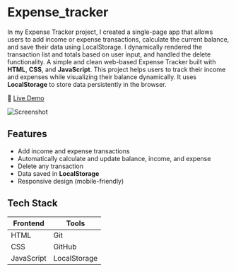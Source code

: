 # Expense_tracker
In my Expense Tracker project, I created a single-page app that allows users to add income or expense transactions, calculate the current balance, and save their data using LocalStorage. I  dynamically rendered the transaction list and totals based on user input, and handled the delete functionality. 
A simple and clean web-based Expense Tracker built with **HTML**, **CSS**, and **JavaScript**. This project helps users to track their income and expenses while visualizing their balance dynamically. It uses **LocalStorage** to store data persistently in the browser.

🔗 [Live Demo]((https://jaychat08.github.io/Expense_tracker/)) &nbsp;

![Screenshot](<img width="408" height="652" alt="image" src="https://github.com/user-attachments/assets/0cb23f70-d721-4192-81b2-3aee2905487a" />)

## Features

- Add income and expense transactions
- Automatically calculate and update balance, income, and expense
- Delete any transaction
- Data saved in **LocalStorage**
- Responsive design (mobile-friendly)

## Tech Stack

| Frontend     | Tools |
|----------    |-------|
| HTML         | Git   |
| CSS          | GitHub |
| JavaScript   | LocalStorage |
